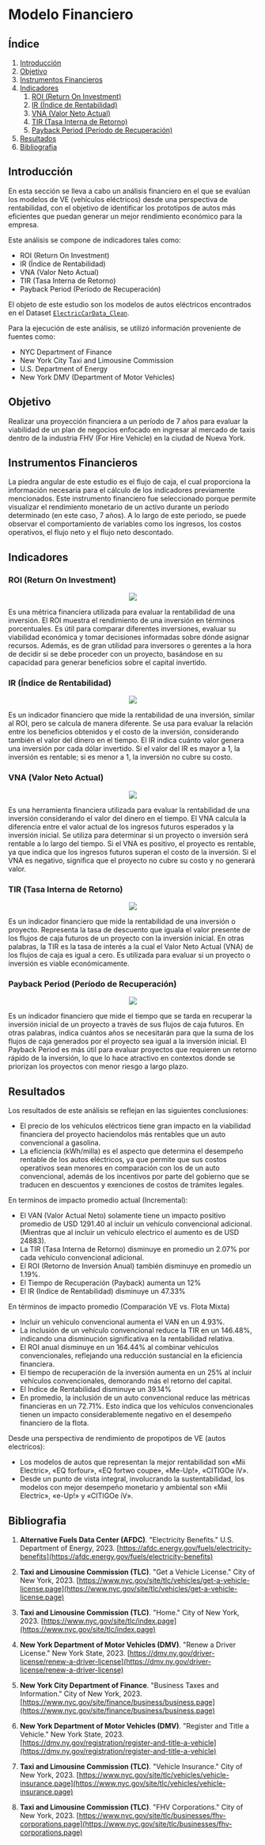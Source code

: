 # Modelo Financiero

## Índice

1. [Introducción](#introducción)
2. [Objetivo](#objetivo)
3. [Instrumentos Financieros](#instrumentos-financieros)
4. [Indicadores](#indicadores)
    1. [ROI (Return On Investment)](#roi-return-on-investment)
    2. [IR (Índice de Rentabilidad)](#ir-índice-de-rentabilidad)
    3. [VNA (Valor Neto Actual)](#vna-valor-neto-actual)
    4. [TIR (Tasa Interna de Retorno)](#tir-tasa-interna-de-retorno)
    5. [Payback Period (Período de Recuperación)](#payback-period-período-de-recuperación)
5. [Resultados](#resultados)
6. [Bibliografia](#Bibliografia)

## Introducción

En esta sección se lleva a cabo un análisis financiero en el que se evalúan los modelos de VE (vehículos eléctricos) desde una perspectiva de rentabilidad, con el objetivo de identificar los prototipos de autos más eficientes que puedan generar un mejor rendimiento económico para la empresa.

Este análisis se compone de indicadores tales como:
- ROI (Return On Investment)
- IR (Índice de Rentabilidad)
- VNA (Valor Neto Actual)
- TIR (Tasa Interna de Retorno)
- Payback Period (Período de Recuperación)

El objeto de este estudio son los modelos de autos eléctricos encontrados en el Dataset [`ElectricCarData_Clean`](/datasets/2.%20Depurados/ElectricCarData_Clean.csv).

Para la ejecución de este análisis, se utilizó información proveniente de fuentes como:
- NYC Department of Finance
- New York City Taxi and Limousine Commission
- U.S. Department of Energy
- New York DMV (Department of Motor Vehicles)

## Objetivo

Realizar una proyección financiera a un período de 7 años para evaluar la viabilidad de un plan de negocios enfocado en ingresar al mercado de taxis dentro de la industria FHV (For Hire Vehicle) en la ciudad de Nueva York.

## Instrumentos Financieros

La piedra angular de este estudio es el flujo de caja, el cual proporciona la información necesaria para el cálculo de los indicadores previamente mencionados. Este instrumento financiero fue seleccionado porque permite visualizar el rendimiento monetario de un activo durante un período determinado (en este caso, 7 años). A lo largo de este periodo, se puede observar el comportamiento de variables como los ingresos, los costos operativos, el flujo neto y el flujo neto descontado.

## Indicadores

### ROI (Return On Investment)

<p align="center">
<img src="../Images/ROI.png"style="max-width: 100%; height: auto";>
</p>

Es una métrica financiera utilizada para evaluar la rentabilidad de una inversión. El ROI muestra el rendimiento de una inversión en términos porcentuales. Es útil para comparar diferentes inversiones, evaluar su viabilidad económica y tomar decisiones informadas sobre dónde asignar recursos. Además, es de gran utilidad para inversores o gerentes a la hora de decidir si se debe proceder con un proyecto, basándose en su capacidad para generar beneficios sobre el capital invertido.

### IR (Índice de Rentabilidad)

<p align="center">
<img src="../Images/IR.png"  style="max-width: 100%; height: auto;">
</p>

Es un indicador financiero que mide la rentabilidad de una inversión, similar al ROI, pero se calcula de manera diferente. Se usa para evaluar la relación entre los beneficios obtenidos y el costo de la inversión, considerando también el valor del dinero en el tiempo. El IR indica cuánto valor genera una inversión por cada dólar invertido. Si el valor del IR es mayor a 1, la inversión es rentable; si es menor a 1, la inversión no cubre su costo.

### VNA (Valor Neto Actual)

<p align="center">
<img src="../Images/VNA.png"  style="max-width: 100%; height: auto;">
</p>

Es una herramienta financiera utilizada para evaluar la rentabilidad de una inversión considerando el valor del dinero en el tiempo. El VNA calcula la diferencia entre el valor actual de los ingresos futuros esperados y la inversión inicial. Se utiliza para determinar si un proyecto o inversión será rentable a lo largo del tiempo. Si el VNA es positivo, el proyecto es rentable, ya que indica que los ingresos futuros superan el costo de la inversión. Si el VNA es negativo, significa que el proyecto no cubre su costo y no generará valor.

### TIR (Tasa Interna de Retorno)

<p align="center">
<img src="../Images/TIR.png"  style="max-width: 100%; height: auto;">
</p>

Es un indicador financiero que mide la rentabilidad de una inversión o proyecto. Representa la tasa de descuento que iguala el valor presente de los flujos de caja futuros de un proyecto con la inversión inicial. En otras palabras, la TIR es la tasa de interés a la cual el Valor Neto Actual (VNA) de los flujos de caja es igual a cero. Es utilizada para evaluar si un proyecto o inversión es viable económicamente.

### Payback Period (Período de Recuperación)

<p align="center">
<img src="../Images/Payback.png"  style="max-width: 100%; height: auto;">
</p>

Es un indicador financiero que mide el tiempo que se tarda en recuperar la inversión inicial de un proyecto a través de sus flujos de caja futuros. En otras palabras, indica cuántos años se necesitarán para que la suma de los flujos de caja generados por el proyecto sea igual a la inversión inicial. El Payback Period es más útil para evaluar proyectos que requieren un retorno rápido de la inversión, lo que lo hace atractivo en contextos donde se priorizan los proyectos con menor riesgo a largo plazo.

## Resultados

Los resultados de este análisis se reflejan en las siguientes conclusiones:

- El precio de los vehículos eléctricos tiene gran impacto en la viabilidad financiera del proyecto haciendolos más rentables que un auto convencional a gasolina.
- La eficiencia (kWh/milla) es el aspecto que determina el desempeño rentable de los autos eléctricos, ya que permite que sus costos operativos sean menores en comparación con los de un auto convencional, además de los incentivos por parte del gobierno que se traducen en descuentos y exenciones de costos de trámites legales.

En terminos de impacto promedio actual (Incremental):
-  El VAN (Valor Actual Neto) solamente tiene un impacto positivo promedio de USD 1291.40 al incluir un vehículo convencional adicional. (Mientras que al incluir un vehiculo electrico el aumento es de USD 24883).
-  La TIR (Tasa Interna de Retorno) disminuye en promedio un 2.07% por cada vehículo convencional adicional.
-  El ROI (Retorno de Inversión Anual) también disminuye en promedio un 1.19%.
-  El Tiempo de Recuperación (Payback) aumenta un 12%
-  El IR (Indice de Rentabilidad) disminuye un 47.33%
  
En términos de impacto promedio (Comparación VE vs. Flota Mixta)
-  Incluir un vehículo convencional aumenta el VAN en un 4.93%.
-  La inclusión de un vehículo convencional reduce la TIR en un 146.48%, indicando una disminución significativa en la rentabilidad relativa.
-  El ROI anual disminuye en un 164.44% al combinar vehículos convencionales, reflejando una reducción sustancial en la eficiencia financiera.
-  El tiempo de recuperación de la inversión aumenta en un 25% al incluir vehículos convencionales, demorando más el retorno del capital.
-  El Indice de Rentabilidad disminuye un 39.14%
-  En promedio, la inclusión de un auto convencional reduce las métricas financieras en un 72.71%. Esto indica que los vehículos convencionales tienen un impacto considerablemente negativo en el desempeño financiero de la flota.

Desde una perspectiva de rendimiento de propotipos de VE (autos electricos):
- Los modelos de autos que representan la mejor rentabilidad son «Mii Electric», «EQ forfour», «EQ fortwo coupe», «Me-Up!», «CITIGOe iV».
- Desde un punto de vista integral, involucrando la sustentabilidad, los modelos con mejor desempeño monetario y ambiental son «Mii Electric», «e-Up!» y «CITIGOe iV».

## Bibliografia

1. **Alternative Fuels Data Center (AFDC)**. "Electricity Benefits." U.S. Department of Energy, 2023. [https://afdc.energy.gov/fuels/electricity-benefits](https://afdc.energy.gov/fuels/electricity-benefits)
   
2. **Taxi and Limousine Commission (TLC)**. "Get a Vehicle License." City of New York, 2023. [https://www.nyc.gov/site/tlc/vehicles/get-a-vehicle-license.page](https://www.nyc.gov/site/tlc/vehicles/get-a-vehicle-license.page)
   
3. **Taxi and Limousine Commission (TLC)**. "Home." City of New York, 2023. [https://www.nyc.gov/site/tlc/index.page](https://www.nyc.gov/site/tlc/index.page)
   
4. **New York Department of Motor Vehicles (DMV)**. "Renew a Driver License." New York State, 2023. [https://dmv.ny.gov/driver-license/renew-a-driver-license](https://dmv.ny.gov/driver-license/renew-a-driver-license)
   
5. **New York City Department of Finance**. "Business Taxes and Information." City of New York, 2023. [https://www.nyc.gov/site/finance/business/business.page](https://www.nyc.gov/site/finance/business/business.page)
   
6. **New York Department of Motor Vehicles (DMV)**. "Register and Title a Vehicle." New York State, 2023. [https://dmv.ny.gov/registration/register-and-title-a-vehicle](https://dmv.ny.gov/registration/register-and-title-a-vehicle)
   
7. **Taxi and Limousine Commission (TLC)**. "Vehicle Insurance." City of New York, 2023. [https://www.nyc.gov/site/tlc/vehicles/vehicle-insurance.page](https://www.nyc.gov/site/tlc/vehicles/vehicle-insurance.page)
   
8. **Taxi and Limousine Commission (TLC)**. "FHV Corporations." City of New York, 2023. [https://www.nyc.gov/site/tlc/businesses/fhv-corporations.page](https://www.nyc.gov/site/tlc/businesses/fhv-corporations.page)
